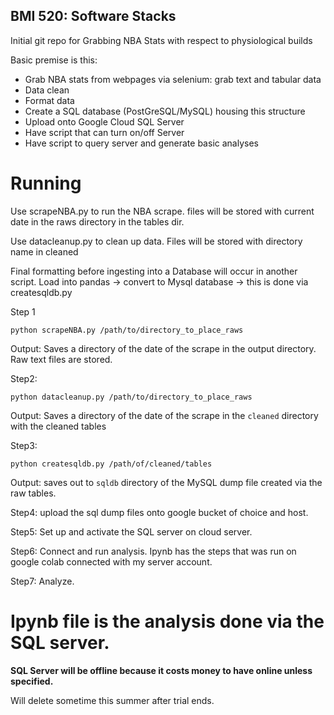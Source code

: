 ## BMI 520: Software Stacks

Initial git repo for Grabbing NBA Stats with respect to physiological builds

Basic premise is this:

- Grab NBA stats from webpages via selenium: grab text and tabular data
- Data clean
- Format data
- Create a SQL database (PostGreSQL/MySQL) housing this structure
- Upload onto Google Cloud SQL Server
- Have script that can turn on/off Server
- Have script to query server and generate basic analyses




# Running

Use scrapeNBA.py to run the NBA scrape. 
files will be stored with current date in the raws directory in the tables dir. 

Use datacleanup.py to clean up data.
Files will be stored with directory name in cleaned

Final formatting before ingesting into a Database will occur in another script.
Load into pandas -> convert to Mysql database -> this is done via createsqldb.py

Step 1
```
python scrapeNBA.py /path/to/directory_to_place_raws
```
Output: Saves a directory of the date of the scrape in the output directory. Raw text files are stored.

Step2:
```
python datacleanup.py /path/to/directory_to_place_raws
```
Output: Saves a directory of the date of the scrape in the `cleaned` directory with the cleaned tables

Step3:
```
python createsqldb.py /path/of/cleaned/tables
```
Output: saves out to `sqldb` directory of the MySQL dump file created via the raw tables.

Step4: upload the sql dump files onto google bucket of choice and host.

Step5: Set up and activate the SQL server on cloud server.

Step6: Connect and run analysis. Ipynb has the steps that was run on google colab connected with my server account.

Step7: Analyze.

# Ipynb file is the analysis done via the SQL server.

**SQL Server will be offline because it costs money to have online unless specified.**

Will delete sometime this summer after trial ends.



